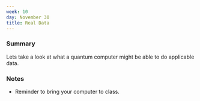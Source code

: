 ```yaml
---
week: 10
day: November 30
title: Real Data
---
```


### Summary

Lets take a look at what a quantum computer might be able to do applicable data.

### Notes
- Reminder to bring your computer to class.